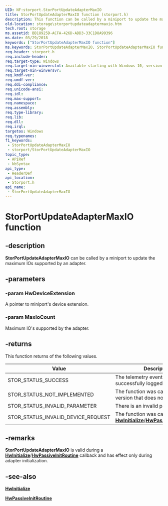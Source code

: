 ```yaml
---
UID: NF:storport.StorPortUpdateAdapterMaxIO
title: StorPortUpdateAdapterMaxIO function (storport.h)
description: This function can be called by a miniport to update the maximum IO's supported by an adapter. This function is valid during HwInitialize/HwPassiveInitRoutine callback and has effect only during adapter initialization.
old-location: storage\storportupdateadaptermaxio.htm
tech.root: storage
ms.assetid: BB18925D-ACFA-426D-ADD3-33C1D8A99396
ms.date: 03/29/2018
keywords: ["StorPortUpdateAdapterMaxIO function"]
ms.keywords: StorPortUpdateAdapterMaxIO, StorPortUpdateAdapterMaxIO function [Storage Devices], storage.storportupdateadaptermaxio, storport/StorPortUpdateAdapterMaxIO
req.header: storport.h
req.include-header: 
req.target-type: Windows
req.target-min-winverclnt: Available starting with Windows 10, version 1709.
req.target-min-winversvr: 
req.kmdf-ver: 
req.umdf-ver: 
req.ddi-compliance: 
req.unicode-ansi: 
req.idl: 
req.max-support: 
req.namespace: 
req.assembly: 
req.type-library: 
req.lib: 
req.dll: 
req.irql: 
targetos: Windows
req.typenames: 
f1_keywords:
 - StorPortUpdateAdapterMaxIO
 - storport/StorPortUpdateAdapterMaxIO
topic_type:
 - APIRef
 - kbSyntax
api_type:
 - HeaderDef
api_location:
 - Storport.h
api_name:
 - StorPortUpdateAdapterMaxIO
---
```


# StorPortUpdateAdapterMaxIO function

## -description

**StorPortUpdateAdapterMaxIO** can be called by a miniport to update the maximum IOs supported by an adapter.

## -parameters

### -param HwDeviceExtension

A pointer to miniport's device extension.

### -param MaxIoCount

Maximum IO's supported by the adapter.

## -returns

This function returns of the following values.

| Value | Description |
| ----- | ----------- |
| STOR_STATUS_SUCCESS | The telemetry event was successfully logged. |
| STOR_STATUS_NOT_IMPLEMENTED | The function was called on an OS version that does not support it. |
| STOR_STATUS_INVALID_PARAMETER | There is an invalid parameter. |
| STOR_STATUS_INVALID_DEVICE_REQUEST | The function was called outside of [**HwInitialize**](nc-storport-hw_initialize.md)/[**HwPassiveInitRoutine**](nc-storport-hw_passive_initialize_routine.md). |

## -remarks

**StorPortUpdateAdapterMaxIO** is valid during a [**HwInitialize**](nc-storport-hw_initialize.md)/[**HwPassiveInitRoutine**](nc-storport-hw_passive_initialize_routine.md) callback and has effect only during adapter initialization.

## -see-also

[**HwInitialize**](nc-storport-hw_initialize.md)

[**HwPassiveInitRoutine**](nc-storport-hw_passive_initialize_routine.md)

